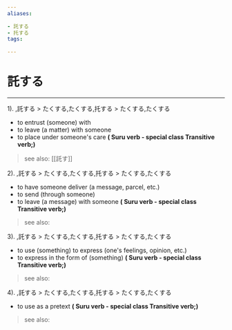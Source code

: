 ```yaml
---
aliases:
    
- 託する
- 托する
tags:
    
---
```


# 託する
---
1).
,託する > たくする,たくする,托する > たくする,たくする

- to entrust (someone) with
- to leave (a matter) with someone
- to place under someone's care
**( Suru verb - special class Transitive verb;)**
> see also:  [[託す]]
            
2).
,託する > たくする,たくする,托する > たくする,たくする

- to have someone deliver (a message, parcel, etc.)
- to send (through someone)
- to leave (a message) with someone
**( Suru verb - special class Transitive verb;)**
> see also: 
            
3).
,託する > たくする,たくする,托する > たくする,たくする

- to use (something) to express (one's feelings, opinion, etc.)
- to express in the form of (something)
**( Suru verb - special class Transitive verb;)**
> see also: 
            
4).
,託する > たくする,たくする,托する > たくする,たくする

- to use as a pretext
**( Suru verb - special class Transitive verb;)**
> see also: 
            